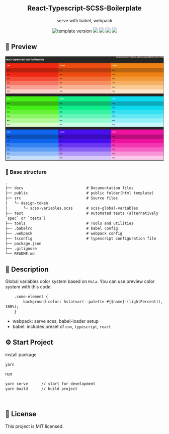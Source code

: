 <h2 align="middle">React-Typescript-SCSS-Boilerplate</h2>
<p align="middle">serve with babel, webpack</p>
<p align="middle">
  <img src="https://img.shields.io/badge/version-1.0.1-blue?style=flat-square" alt="template version"/>
  <img src="https://img.shields.io/badge/library-React-skyblue.svg?style=flat-square"/>
  <img src="https://img.shields.io/badge/language-scss-pink.svg?style=flat-square"/>
  <img src="https://img.shields.io/badge/language-typescript-blue.svg?style=flat-square"/>
  <img src="https://img.shields.io/badge/license-MIT-brightgreen.svg?style=flat-square"/>
</p>

## 🌅 Preview

  <img src="https://github.com/EungyuCho/react-typescript-scss-boilerplate/blob/master/docs/photo/home.png?raw=true">

### 🏰 Base structure

    .
    ├── docs                            # Documentation files
    ├── public                          # public folder(html template)
    ├── src                             # Source files
    │   └─ design-token
    │       └─ scss-variables.scss      # scss-global-variables
    ├── test                            # Automated tests (alternatively `spec` or `tests`)
    ├── tools                           # Tools and utilities
    ├── .babelrc                        # babel config
    ├── .webpack                        # webpack config
    ├── tsconfig                        # typescript configuration file
    ├── package.json
    ├── .gitignore
    └── README.md

## 📙 Description

Global variables color system based on `Hsla`.
You can use preview color system with this code.

```
    .some-element {
        background-color: hsla(var(--palette-#{$name}-(lightPercent)), 100%);
    }
```

- webpack: serve scss, babel-loader setup
- babel: includes preset of `env`, `typescript`, `react`

## ⚙️ Start Project

install package

```
yarn
```

run

```
yarn serve      // start for development
yarn build      // build project
```

<br>

## 📝 License

This project is MIT licensed.
